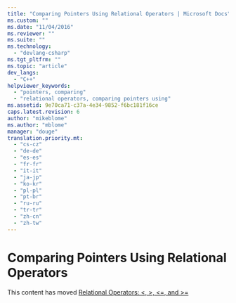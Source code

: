 ```yaml
---
title: "Comparing Pointers Using Relational Operators | Microsoft Docs"
ms.custom: ""
ms.date: "11/04/2016"
ms.reviewer: ""
ms.suite: ""
ms.technology: 
  - "devlang-csharp"
ms.tgt_pltfrm: ""
ms.topic: "article"
dev_langs: 
  - "C++"
helpviewer_keywords: 
  - "pointers, comparing"
  - "relational operators, comparing pointers using"
ms.assetid: 9e70ca71-c37a-4e34-9852-f6bc181f16ce
caps.latest.revision: 6
author: "mikeblome"
ms.author: "mblome"
manager: "douge"
translation.priority.mt: 
  - "cs-cz"
  - "de-de"
  - "es-es"
  - "fr-fr"
  - "it-it"
  - "ja-jp"
  - "ko-kr"
  - "pl-pl"
  - "pt-br"
  - "ru-ru"
  - "tr-tr"
  - "zh-cn"
  - "zh-tw"
---
```

# Comparing Pointers Using Relational Operators
This content has moved [Relational Operators: \<, >, \<=, and >=](http://msdn.microsoft.com/Library/d346b53d-f14d-4962-984f-89d39a17ca0f)